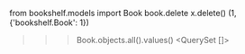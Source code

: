 from bookshelf.models import Book
book.delete
x.delete()
(1, {'bookshelf.Book': 1})
>>> Book.objects.all().values()
<QuerySet []>
